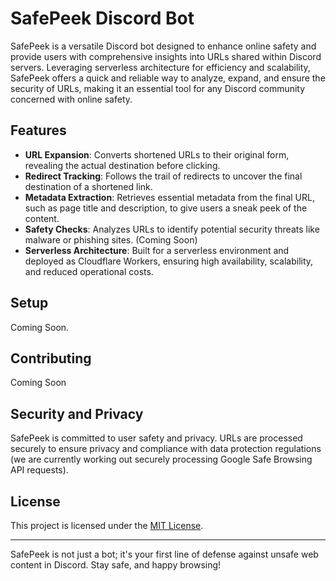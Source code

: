 # SafePeek Discord Bot
SafePeek is a versatile Discord bot designed to enhance online safety and provide users with comprehensive insights into URLs shared within Discord servers. Leveraging serverless architecture for efficiency and scalability, SafePeek offers a quick and reliable way to analyze, expand, and ensure the security of URLs, making it an essential tool for any Discord community concerned with online safety.

## Features
- **URL Expansion**: Converts shortened URLs to their original form, revealing the actual destination before clicking.
- **Redirect Tracking**: Follows the trail of redirects to uncover the final destination of a shortened link.
- **Metadata Extraction**: Retrieves essential metadata from the final URL, such as page title and description, to give users a sneak peek of the content.
- **Safety Checks**: Analyzes URLs to identify potential security threats like malware or phishing sites. (Coming Soon)
- **Serverless Architecture**: Built for a serverless environment and deployed as Cloudflare Workers, ensuring high availability, scalability, and reduced operational costs.

## Setup
Coming Soon.

## Contributing
Coming Soon

## Security and Privacy
SafePeek is committed to user safety and privacy. URLs are processed securely to ensure privacy and compliance with data protection regulations (we are currently working out securely processing Google Safe Browsing API requests).

## License
This project is licensed under the [MIT License](LICENSE).

---

SafePeek is not just a bot; it's your first line of defense against unsafe web content in Discord. Stay safe, and happy browsing!
